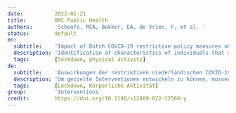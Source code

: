 ```yaml
---
date:          2022-01-21
title:         BMC Public Health
authors:       'Schoofs, MCA, Bakker, EA, de Vries, F, et al. '
status:        default
en:
  subtitle:    'Impact of Dutch COVID-19 restrictive policy measures on physical activity behavior and identification of correlates of physical activity changes: a cohort study'
  description: 'Identification of characteristics of individuals that are related to decreases in physical activity (PA) levels during lockdown is needed to develop targeted-interventions. This study aims to evaluate changes in domain-specific (i.e. leisure time, transportation, occupational, and household) and total PA due to the Dutch COVID-19 lockdown, which started on March 15 2020. Furthermore, we aim to identify demographic, health-related, and psychological correlates of these changes. Individuals who participated in the Nijmegen Exercise Study during 2017-2019 were invited to this study, which was conducted between April 16 and May 12 2020. Participant characteristics (i.e. age, sex, body mass index (BMI), marital status, education, household composition, and occupation status), living environment (i.e. housing type and degree of urbanization), psychological characteristics (i.e. resilience, outcome expectations, vitality, and mental health), and medical history were collected via an online questionnaire. Short Questionnaire to Assess Health-enhancing physical activity was used to assess PA behavior before and during lockdown. Wilcoxon signed-rank test was used to compare PA levels, in metabolic equivalent of task (MET)-minutes per week (min/wk), before and during lockdown. Multivariable linear regression analyses were performed to examine correlates of PA changes. 4033 participants (57% male; 59 ± 13 years) were included. PA decreased significantly during lockdown with mean ± SD changes of 393 ± 2735 MET-min/wk for total, 133 ± 785 MET-min/wk for transportation, 137 ± 1469 MET-min/wk for occupation, and 136 ± 1942 MET-min/wk for leisure time PA. Household PA did not change significantly. Unemployment, COVID-19-related occupational changes, higher BMI, and living in an apartment or semi-detached/terraced house were significantly related to larger decreases in total and domain-specific PA. Higher vitality was related to smaller decreases in total and domain-specific PA. Higher age was significantly associated with a larger decrease in leisure time PA. Lower education was associated with smaller decreases in transportation and occupational PA compared to higher education. PA levels significantly reduced during lockdown compared to before lockdown. Declines were observed during transportation and occupation, but were not compensated by an increase in leisure time PA. We identified subgroups that were more susceptible to reductions in domain-specific or total PA levels and should therefore be encouraged to increase their PA levels during lockdown.'
  tags:        [lockdown, physical activity]
de:
  subtitle:    'Auswirkungen der restriktiven niederländischen COVID-19-Maßnahmen auf das Bewegungsverhalten und Ermittlung von Korrelaten für Veränderungen der körperlichen Aktivität: eine Kohortenstudie'
  description: 'Um gezielte Interventionen entwickeln zu können, müssen die Merkmale von Personen identifiziert werden, die mit einer Abnahme der körperlichen Aktivität (PA) während des Lockdown zusammenhängen. Ziel dieser Studie ist, die Veränderungen der bereichsspezifischen (d. h. Freizeit, Verkehr, Beruf und Haushalt) und der gesamten körperlichen Aktivität aufgrund der niederländischen COVID-19-Sperrung, die am 15. März 2020 begann, zu bewerten. Darüber hinaus wollen wir demografische, gesundheitsbezogene und psychologische Korrelate dieser Veränderungen identifizieren. Personen, die in den Jahren 2017-2019 an der Nijmegen Exercise Study teilgenommen haben, wurden zu dieser Studie eingeladen, die zwischen dem 16. April und 12. Mai 2020 durchgeführt wurde. Die Teilnehmermerkmale (d. h. Alter, Geschlecht, Body-Mass-Index (BMI), Familienstand, Bildung, Haushaltszusammensetzung und Berufsstatus), das Lebensumfeld (d. h. Wohnform und Urbanisierungsgrad), psychologische Merkmale (d. h. Resilienz, Ergebniserwartungen, Vitalität und psychische Gesundheit) und die Krankengeschichte wurden über einen Online-Fragebogen erhoben. Der kurze Fragebogen zur Bewertung der gesundheitsfördernden körperlichen Aktivität wurde verwendet, um das PA-Verhalten vor und während des Lockdown zu bewerten. Mit dem Wilcoxon Signed-Rank-Test wurde das PA-Niveau in MET-Minuten pro Woche (min/wk) vor und während des Lockdown verglichen. Multivariable lineare Regressionsanalysen wurden durchgeführt, um die Korrelate der PA-Veränderungen zu untersuchen. 4033 Teilnehmer (57 % männlich; 59 ± 13 Jahre) wurden einbezogen. Die PA nahm während des Lockdown signifikant ab, mit mittleren ± SD-Änderungen von 393 ± 2735 MET-min/Woche für Gesamt-PA, 133 ± 785 MET-min/Woche für Transport, 137 ± 1469 MET-min/Woche für Beruf und 136 ± 1942 MET-min/Woche für Freizeit-PA. Die PA im Haushalt änderte sich nicht signifikant. Arbeitslosigkeit, COVID-19-bedingte berufliche Veränderungen, ein höherer BMI und das Leben in einer Wohnung oder einem Doppel-/Reihenhaus standen in signifikantem Zusammenhang mit einer stärkeren Abnahme der gesamten und bereichsspezifischen PA. Höhere Vitalität war mit einer geringeren Abnahme der gesamten und bereichsspezifischen PA verbunden. Ein höheres Alter stand in signifikantem Zusammenhang mit einem stärkeren Rückgang des PA in der Freizeit. Eine niedrigere Bildung war mit einer geringeren Abnahme der Verkehrs- und Berufs-PA verbunden als eine höhere Bildung. Das PA-Niveau sank während des Lockdown signifikant im Vergleich zu vor dem Lockdown. Rückgänge wurden bei Verkehr und Beruf beobachtet, konnten aber nicht durch eine Zunahme der Freizeit-PA kompensiert werden. Wir haben Untergruppen identifiziert, die anfälliger für eine Verringerung des bereichsspezifischen oder des gesamten PA-Niveaus sind und daher ermutigt werden sollten, ihr PA-Niveau während des Lockdown zu erhöhen.' 
  tags:        [Lockdown, Körperliche Aktivität]
group:         'Interventions'
credit:        https://doi.org/10.1186/s12889-022-12560-y
---
```

